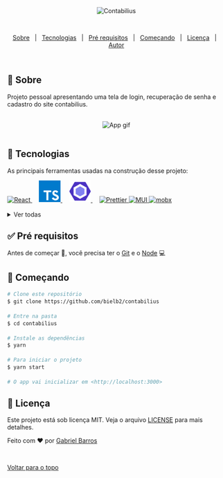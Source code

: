 <div align="center" id="top">
  <img  src="https://ik.imagekit.io/b0g9wlasxh/Readme_Images/contabilius/logo_contabilus_1_-php-O49E.png?ik-sdk-version=javascript-1.4.3&updatedAt=1669584632330" alt="Contabilius" />

  &#xa0;

</div>

<p align="center">
  <a href="#dart-sobre">Sobre</a> &#xa0; | &#xa0;
  <a href="#rocket-tecnologias">Tecnologias</a> &#xa0; | &#xa0;
  <a href="#white_check_mark-pré-requisitos">Pré requisitos</a> &#xa0; | &#xa0;
  <a href="#checkered_flag-começando">Começando</a> &#xa0; | &#xa0;
  <a href="#memo-licença">Licença</a> &#xa0; | &#xa0;
  <a href="https://github.com/maurodesouza" target="_blank">Autor</a>
</p>

<br>

## :dart: Sobre ##

Projeto pessoal apresentando uma tela de login, recuperação de senha e cadastro do site contabilius.

<br>
<div align="center">
  <img height="350" src="https://ik.imagekit.io/b0g9wlasxh/Readme_Images/contabilius/ezgif.com-gif-maker_UpCxe0EU6.gif?ik-sdk-version=javascript-1.4.3&updatedAt=1669583142603" alt="App gif" />
</div>

<br>

## :rocket: Tecnologias ##

As principais ferramentas usadas na construção desse projeto:

<a href="https://reactjs.org/">
  <img width="50" title="React" alt="React" src="https://reactjs.org/logo-og.png">
</a> &#xa0; &#xa0;

<a href="https://www.typescriptlang.org">
  <img width="50" title="Typescript" alt="Typescript" src="https://raw.githubusercontent.com/github/explore/80688e429a7d4ef2fca1e82350fe8e3517d3494d/topics/typescript/typescript.png">
</a> &#xa0; &#xa0;

<a href="https://eslint.org">
  <img  width="50" title="Eslint" alt="Eslint" src="https://raw.githubusercontent.com/github/explore/80688e429a7d4ef2fca1e82350fe8e3517d3494d/topics/eslint/eslint.png">
</a> &#xa0; &#xa0;

<a href="https://prettier.io">
  <img width="50" title="Prettier" alt="Prettier" src="https://prettier.io/icon.png">
</a>

<a href="https://mui.com">
  <img width="50" title="MUI" alt="MUI" src="https://mui.com/static/logo.png">
</a>

<a href="https://mobx.js.org/README.html">
  <img width="50" title="mobx" alt="mobx" src="https://mobx.js.org/assets/mobx.png">
</a>

<br>
<br>

<details>
  <summary>Ver todas</summary>

  <br>

  * [Styled components](https://styled-components.com)
  * [Yup](https://github.com/jquense/yup)
  * [Formik](https://formik.org/)
</details>


## :white_check_mark: Pré requisitos ##

Antes de começar :checkered_flag:, você precisa ter o [Git](https://git-scm.com) e o [Node](https://nodejs.org/en/) :computer:


## :checkered_flag: Começando ##

```bash
# Clone este repositório
$ git clone https://github.com/bielb2/contabilius

# Entre na pasta
$ cd contabilius

# Instale as dependências
$ yarn

# Para iniciar o projeto
$ yarn start

# O app vai inicializar em <http://localhost:3000>

```
## :memo: Licença ##

Este projeto está sob licença MIT. Veja o arquivo [LICENSE](LICENSE.md) para mais detalhes.


Feito com :heart: por <a href="https://github.com/bielb2" target="_blank">Gabriel Barros</a>

&#xa0;

<a href="#top">Voltar para o topo</a>
